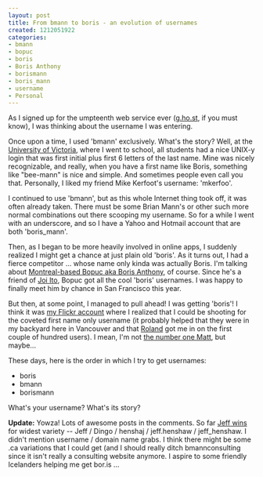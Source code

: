 ```yaml
--- 
layout: post
title: From bmann to boris - an evolution of usernames
created: 1212051922
categories: 
- bmann
- bopuc
- boris
- Boris Anthony
- borismann
- boris_mann
- username
- Personal
---
```

<p>As I signed up for the umpteenth web service ever (<a href="http://g.ho.st/">g.ho.st</a>, if you must know), I was thinking about the username I was entering.</p>

<p>Once upon a time, I used 'bmann' exclusively. What's the story? Well, at the <a href="http://www.uvic.ca">University of Victoria</a>, where I went to school, all students had a nice UNIX-y login that was first initial plus first 6 letters of the last name. Mine was nicely recognizable, and really, when you have a first name like Boris, something like "bee-mann" is nice and simple. And sometimes people even call you that. Personally, I liked my friend Mike Kerfoot's username: 'mkerfoo'.</p>

<p>I continued to use 'bmann', but as this whole Internet thing took off, it was often already taken. There must be some Brian Mann's or other such more normal combinations out there scooping my username. So for a while I went with an underscore, and so I have a Yahoo and Hotmail account that are both 'boris_mann'.</p>

<p>Then, as I began to be more heavily involved in online apps, I suddenly realized I might get a chance at just plain old 'boris'. As it turns out, I had a fierce competitor ... whose name only kinda was actually Boris. I'm talking about <a href="http://bopuc.levendis.com/weblog/">Montreal-based Bopuc aka Boris  Anthony</a>, of course. Since he's a friend of <a href="http://joi.ito.com">Joi Ito</a>, Bopuc got all the cool 'boris' usernames. I was happy to finally meet him by chance in San Francisco this year.</p>

<p>But then, at some point, I managed to pull ahead! I was getting 'boris'! I think it was <a href="http://www.flickr.com/photos/boris">my Flickr account</a> where I realized that I could be shooting for the coveted first name only username (it probably helped that they were in my backyard here in Vancouver and that <a href="http://www.rolandtanglao.com">Roland</a> got me in on the first couple of hundred users). I mean, I'm not <a href="http://ma.tt" title="Matt Mullenweg -- not the dancing one">the number one Matt</a>, but maybe...</p>

<p>These days, here is the order in which I try to get usernames:</p>
<ul>
<li>boris</li>
<li>bmann</li>
<li>borismann</li>
</ul>

<p>What's your username? What's its story?</p>

<p><strong>Update:</strong> Yowza! Lots of awesome posts in the comments. So far <a href="http://jeff.henshaw.org/">Jeff wins</a> for widest variety -- Jeff / Dingo / henshaj / jeff.henshaw / jeff_henshaw. I didn't mention username / domain name grabs. I think there might be some .ca variations that I could get (and I should really ditch bmannconsulting since it isn't really a consulting website anymore. I aspire to some friendly Icelanders helping me get bor.is ...</p>
<!--break-->
